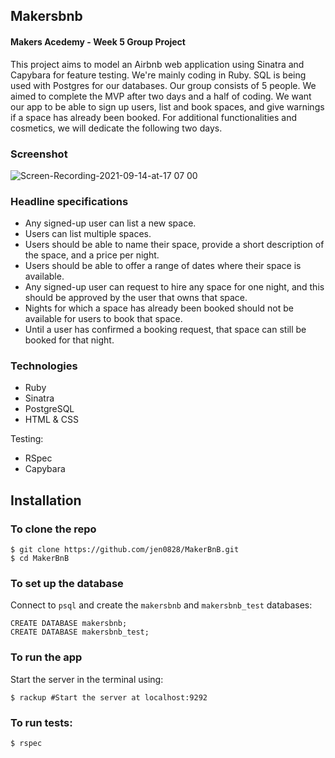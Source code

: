 
## Makersbnb
#### Makers Acedemy - Week 5 Group Project

This project aims to model an Airbnb web application using Sinatra and Capybara for feature testing. We're mainly coding in Ruby. SQL is being used with Postgres for our databases. Our group consists of 5 people. We aimed to complete the MVP after two days and a half of coding. We want our app to be able to sign up users, list and book spaces, and give warnings if a space has already been booked. For additional functionalities and cosmetics, we will dedicate the following two days.

### Screenshot

![Screen-Recording-2021-09-14-at-17 07 00](https://user-images.githubusercontent.com/79845719/133295020-476fc492-ebae-4263-a10a-1fa5c6832016.gif)

### Headline specifications

- Any signed-up user can list a new space.
- Users can list multiple spaces.
- Users should be able to name their space, provide a short description of the space, and a price per night.
- Users should be able to offer a range of dates where their space is available.
- Any signed-up user can request to hire any space for one night, and this should be approved by the user that owns that space.
- Nights for which a space has already been booked should not be available for users to book that space.
- Until a user has confirmed a booking request, that space can still be booked for that night.

### Technologies ###
* Ruby 
* Sinatra
* PostgreSQL
* HTML & CSS

Testing:
* RSpec
* Capybara



## Installation

### To clone the repo
```shell
$ git clone https://github.com/jen0828/MakerBnB.git
$ cd MakerBnB
```

### To set up the database

Connect to `psql` and create the `makersbnb` and `makersbnb_test` databases:
```
CREATE DATABASE makersbnb;
CREATE DATABASE makersbnb_test;
```

### To run the app

Start the server in the terminal using:
```
$ rackup #Start the server at localhost:9292
```

### To run tests:

```
$ rspec
```



